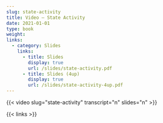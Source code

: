 ```yaml
---
slug: state-activity
title: Video — State Activity
date: 2021-01-01
type: book
weight:
links:
  - category: Slides
    links:
      - title: Slides
        display: true
        url: /slides/state-activity.pdf
      - title: Slides (4up)
        display: true
        url: /slides/state-activity-4up.pdf
---
```


{{< video slug="state-activity" transcript="n" slides="n" >}}

{{< links >}}

